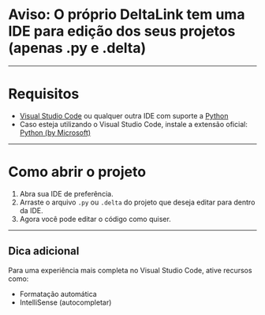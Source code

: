 # Aviso: O próprio DeltaLink tem uma IDE para edição dos seus projetos (apenas .py e .delta)
--- 

# Requisitos
- [Visual Studio Code](https://code.visualstudio.com/Download) ou qualquer outra IDE com suporte a [Python](https://www.python.org/)
- Caso esteja utilizando o Visual Studio Code, instale a extensão oficial:  
  [Python (by Microsoft)](https://marketplace.visualstudio.com/items?itemName=ms-python.python)

---

# Como abrir o projeto

1. Abra sua IDE de preferência.
2. Arraste o arquivo `.py` ou `.delta` do projeto que deseja editar para dentro da IDE.
3. Agora você pode editar o código como quiser.

---

## Dica adicional

Para uma experiência mais completa no Visual Studio Code, ative recursos como:
- Formatação automática
- IntelliSense (autocompletar)
